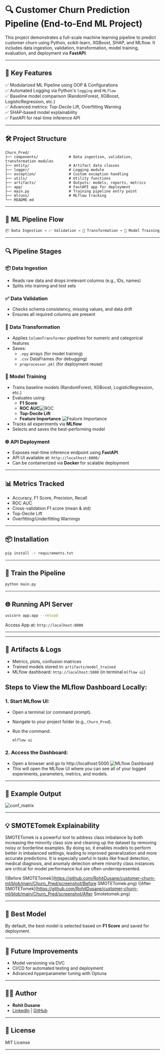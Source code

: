 
# 🔍 Customer Churn Prediction Pipeline (End-to-End ML Project)

This project demonstrates a full-scale machine learning pipeline to predict customer churn using Python, scikit-learn, XGBoost, SHAP, and MLflow. It includes data ingestion, validation, transformation, model training, evaluation, and deployment via **FastAPI**.

---

## 🚀 Key Features

✅ Modularized ML Pipeline using OOP & Configurations  
✅ Automated Logging via Python's `logging` and `MLflow`  
✅ Baseline model comparison (RandomForest, XGBoost, LogisticRegression, etc.)  
✅ Advanced metrics: Top-Decile Lift, Overfitting Warning  
✅ SHAP-based model explainability  
✅ FastAPI for real-time inference API  

---

## 🛠️ Project Structure

```
Churn_Pred/
├── components/              # Data ingestion, validation, transformation modules
├── entity/                  # Artifact data classes
├── logger/                  # Logging module
├── exception/               # Custom exception handling
├── utils/                   # Utility functions
├── artifacts/               # Outputs: models, reports, metrics
├── app/                     # FastAPI app for deployment
├── main.py                  # Training pipeline entry point
├── mlruns/                  # MLflow tracking
└── README.md
```
---


## 🔁 ML Pipeline Flow

```bash
📦 Data Ingestion → ✅ Validation → 🔄 Transformation → 🔧 Model Training → 📈 Evaluation → 🌐 FastAPI
```

---

## 🔍 Pipeline Stages

### 📦 Data Ingestion
- Reads raw data and drops irrelevant columns (e.g., IDs, names)
- Splits into training and test sets

### ✅ Data Validation
- Checks schema consistency, missing values, and data drift
- Ensures all required columns are present

### 🔄 Data Transformation
- Applies `ColumnTransformer` pipelines for numeric and categorical features
- Saves:
  - `.npy` arrays (for model training)
  - `.csv` DataFrames (for debugging)
  - `preprocessor.pkl` (for deployment reuse)

### 🔧 Model Training
- Trains baseline models (RandomForest, XGBoost, LogisticRegression, etc.)
- Evaluates using:
  - **F1 Score**
  - **ROC AUC**![ROC](https://github.com/RohitDusane/customer-churn-ml/blob/main/Churn_Pred/screenshot/XGBoost_roc_curve.png)
  - **Top-Decile Lift**
  - **Feature Importance** ![Feature Importance](https://github.com/RohitDusane/customer-churn-ml/blob/main/Churn_Pred/screenshot/XGBoost_feature_importance.png)
- Tracks all experiments via **MLflow**
- Selects and saves the best-performing model

### 🌐 API Deployment
- Exposes real-time inference endpoint using **FastAPI**
- API UI available at: `http://localhost:8000/`
- Can be containerized via **Docker** for scalable deployment

---

## 📊 Metrics Tracked

- Accuracy, F1 Score, Precision, Recall
- ROC AUC
- Cross-validation F1 score (mean & std)
- Top-Decile Lift
- Overfitting/Underfitting Warnings

---

## 📦 Installation

```bash
pip install -r requirements.txt
```
---

## 🧪 Train the Pipeline

```bash
python main.py
```
---


## 🌐 Running API Server

```bash
uvicorn app:app --reload
```

Access App at: `http://localhost:8000`


---

---
## 📁 Artifacts & Logs

* Metrics, plots, confusion matrices
* Trained models stored in: `artifacts/model_trained`
* MLflow dashboard: `http://localhost:5000` (in terminal `mlflow ui`) 

## Steps to View the MLflow Dashboard Locally:

### 1. Start MLflow UI:

- Open a terminal (or command prompt).
- Navigate to your project folder (e.g., `Churn_Pred`).
- Run the command:

  ```bash
  mlflow ui
  ```

### 2. Access the Dashboard:

- Open a browser and go to http://localhost:5000 ![MLflow Dashboard](https://github.com/RohitDusane/customer-churn-ml/blob/main/Churn_Pred/screenshot/mlflow%20dashbaord.png)
- This will open the MLflow UI where you can see all of your logged experiments, parameters, metrics, and models.

---

## 📸 Example Output

![conf_matrix](https://github.com/RohitDusane/customer-churn-ml/blob/main/Churn_Pred/screenshot/XGBoost_conf_matrix.png)


---


## 💡 SMOTETomek Explainability

SMOTETomek is a powerful tool to address class imbalance by both increasing the minority class size and cleaning up the dataset by removing noisy or borderline examples. By doing so, it enables models to perform better in imbalanced settings, leading to improved generalization and more accurate predictions. It is especially useful in tasks like fraud detection, medical diagnosis, and anomaly detection where minority class instances are critical for model performance but are often underrepresented.

![Before SMOTETomek](https://github.com/RohitDusane/customer-churn-ml/blob/main/Churn_Pred/screenshot/Before SMOTETomek.png)
![After SMOTETomek](https://github.com/RohitDusane/customer-churn-ml/blob/main/Churn_Pred/screenshot/After Smotetomek.png)


---


## 🧠 Best Model

By default, the best model is selected based on **F1 Score** and saved for deployment.


---


## 📍 Future Improvements

* Model versioning via DVC
* CI/CD for automated testing and deployment
* Advanced hyperparameter tuning with Optuna


---


## 👨‍💻 Author

* **Rohit Dusane**
* [LinkedIn](https://www.linkedin.com/in/rohit-dusane/) | [GitHub](https://github.com/RohitDusane/)


---

## 🏁 License

MIT License

---
